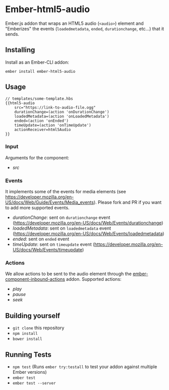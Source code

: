 # Ember-html5-audio

Ember.js addon that wraps an HTML5 audio (`<audio>`) element and "Emberizes" the events (`loadedmetadata`, `ended`, `durationchange`, etc...) that it sends.

## Installing

Install as an Ember-CLI addon:

    ember install ember-html5-audio

## Usage

    // templates/some-template.hbs
    {{html5-audio
        src="https://link-to-audio-file.ogg"
        durationChange=(action 'onDurationChange')
        loadedMetadata=(action 'onLoadedMetadata')
        ended=(action 'onEnded')
        timeUpdate=(action 'onTimeUpdate')
        actionReceiver=html5Audio
    }}

### Input
Arguments for the component:

* _src_

### Events
It implements some of the events for media elements (see https://developer.mozilla.org/en-US/docs/Web/Guide/Events/Media_events). Please fork and PR if you want to add more supported events.

* _durationChange_: sent on `durationchange` event (https://developer.mozilla.org/en-US/docs/Web/Events/durationchange)
* _loadedMetadata_: sent on `loadedmetadata` event (https://developer.mozilla.org/en-US/docs/Web/Events/loadedmetadata)
* _ended_: sent on `ended` event
* _timeUpdate_: sent on `timeupdate` event (https://developer.mozilla.org/en-US/docs/Web/Events/timeupdate)


### Actions
We allow actions to be sent to the audio element through the [ember-component-inbound-actions](https://github.com/GavinJoyce/ember-component-inbound-actions) addon. Supported actions:

* _play_
* _pause_
* _seek_

## Building yourself

* `git clone` this repository
* `npm install`
* `bower install`

## Running Tests

* `npm test` (Runs `ember try:testall` to test your addon against multiple Ember versions)
* `ember test`
* `ember test --server`
